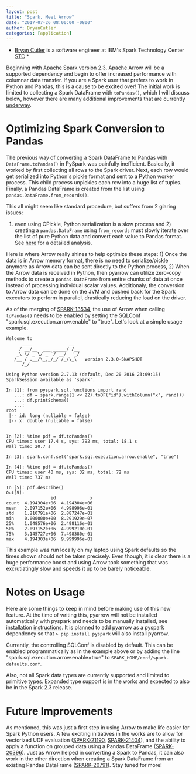 ```yaml
---
layout: post
title: "Spark, Meet Arrow"
date: "2017-07-26 08:00:00 -0800"
author: BryanCutler
categories: [application]
---
```

<!--
{% comment %}
Licensed to the Apache Software Foundation (ASF) under one or more
contributor license agreements.  See the NOTICE file distributed with
this work for additional information regarding copyright ownership.
The ASF licenses this file to you under the Apache License, Version 2.0
(the "License"); you may not use this file except in compliance with
the License.  You may obtain a copy of the License at

http://www.apache.org/licenses/LICENSE-2.0

Unless required by applicable law or agreed to in writing, software
distributed under the License is distributed on an "AS IS" BASIS,
WITHOUT WARRANTIES OR CONDITIONS OF ANY KIND, either express or implied.
See the License for the specific language governing permissions and
limitations under the License.
{% endcomment %}
-->

* [Bryan Cutler][11] is a software engineer at IBM's Spark Technology Center [STC][12] *

Beginning with [Apache Spark][1] version 2.3, [Apache Arrow][2] will be a supported
dependency and begin to offer increased performance with columnar data transfer.
If you are a Spark user that prefers to work in Python and Pandas, this is a cause
to be excited over! The initial work is limited to collecting a Spark DataFrame
with `toPandas()`, which I will discuss below, however there are many additional
improvements that are currently [underway][3].

# Optimizing Spark Conversion to Pandas

The previous way of converting a Spark DataFrame to Pandas with `DataFrame.toPandas()`
in PySpark was painfully inefficient. Basically, it worked by first collecting all
rows to the Spark driver. Next, each row would get serialized into Python's pickle
format and sent to a Python worker process. This child process unpickles each row into
a huge list of tuples. Finally, a Pandas DataFrame is created from the list using
`pandas.DataFrame.from_records()`.

This all might seem like standard procedure, but suffers from 2 glaring issues:
1) even using CPickle, Python serialization is a slow process and 2) creating
a `pandas.DataFrame` using `from_records` must slowly iterate over the list of pure
Python data and convert each value to Pandas format. See [here][4] for a detailed
analysis.

Here is where Arrow really shines to help optimize these steps: 1) Once the data is
in Arrow memory format, there is no need to serialize/pickle anymore as Arrow data can
be sent directly to the Python process, 2) When the Arrow data is received in Python,
then pyarrow can utilize zero-copy methods to create a `pandas.DataFrame` from entire
chunks of data at once instead of processing individual scalar values. Additionaly,
the conversion to Arrow data can be done on the JVM and pushed back for the Spark
executors to perform in parallel, drastically reducing the load on the driver.

As of the merging of [SPARK-13534][5], the use of Arrow when calling `toPandas()`
needs to be enabled by setting the SQLConf "spark.sql.execution.arrow.enable" to
"true".  Let's look at a simple usage example.

```
Welcome to
      ____              __
     / __/__  ___ _____/ /__
    _\ \/ _ \/ _ `/ __/  '_/
   /__ / .__/\_,_/_/ /_/\_\   version 2.3.0-SNAPSHOT
      /_/

Using Python version 2.7.13 (default, Dec 20 2016 23:09:15)
SparkSession available as 'spark'.

In [1]: from pyspark.sql.functions import rand
   ...: df = spark.range(1 << 22).toDF("id").withColumn("x", rand())
   ...: df.printSchema()
   ...: 
root
 |-- id: long (nullable = false)
 |-- x: double (nullable = false)


In [2]: %time pdf = df.toPandas()
CPU times: user 17.4 s, sys: 792 ms, total: 18.1 s
Wall time: 20.7 s

In [3]: spark.conf.set("spark.sql.execution.arrow.enable", "true")

In [4]: %time pdf = df.toPandas()
CPU times: user 40 ms, sys: 32 ms, total: 72 ms                                 
Wall time: 737 ms

In [5]: pdf.describe()
Out[5]: 
                 id             x
count  4.194304e+06  4.194304e+06
mean   2.097152e+06  4.998996e-01
std    1.210791e+06  2.887247e-01
min    0.000000e+00  8.291929e-07
25%    1.048576e+06  2.498116e-01
50%    2.097152e+06  4.999210e-01
75%    3.145727e+06  7.498380e-01
max    4.194303e+06  9.999996e-01
```

This example was run locally on my laptop using Spark defaults so the times
shown should not be taken precisely. Even though, it is clear there is a huge
performance boost and using Arrow took something that was excrutiatingly slow
and speeds it up to be barely noticeable.

# Notes on Usage

Here are some things to keep in mind before making use of this new feature. At
the time of writing this, pyarrow will not be installed automatically with
pyspark and needs to be manually installed, see installation [instructions][6].
It is planned to add pyarrow as a pyspark dependency so that 
`> pip install pyspark` will also install pyarrow.

Currently, the controlling SQLConf is disabled by default. This can be enabled
programmatically as in the example above or by adding the line
"spark.sql.execution.arrow.enable=true" to `SPARK_HOME/conf/spark-defaults.conf`.

Also, not all Spark data types are currently supported and limited to primitive
types. Expanded type support is in the works and expected to also be in the Spark
2.3 release.

# Future Improvements

As mentioned, this was just a first step in using Arrow to make life easier for
Spark Python users. A few exciting initiatives in the works are to allow for
vectorized UDF evaluation ([SPARK-21190][7], [SPARK-21404][8]), and the ability
to apply a function on grouped data using a Pandas DataFrame ([SPARK-20396][9]).
Just as Arrow helped in converting a Spark to Pandas, it can also work in the
other direction when creating a Spark DataFrame from an existing Pandas
DataFrame ([SPARK-20791][10]). Stay tuned for more!

[1]: https://spark.apache.org/
[2]: https://arrow.apache.org/
[3]: https://issues.apache.org/jira/issues/?filter=12335725&jql=project%20%3D%20SPARK%20AND%20status%20in%20(Open%2C%20%22In%20Progress%22%2C%20Reopened)%20AND%20text%20~%20%22arrow%22%20ORDER%20BY%20createdDate%20DESC
[4]: https://gist.github.com/wesm/0cb5531b1c2e346a0007
[5]: https://issues.apache.org/jira/browse/SPARK-13534
[6]: https://github.com/apache/arrow/blob/apache-arrow-0.4.1/site/install.md
[7]: https://issues.apache.org/jira/browse/SPARK-21190
[8]: https://issues.apache.org/jira/browse/SPARK-21404
[9]: https://issues.apache.org/jira/browse/SPARK-20396
[10]: https://issues.apache.org/jira/browse/SPARK-20791
[11]: https://github.com/BryanCutler
[12]: http://www.spark.tc/


